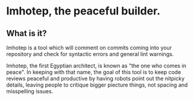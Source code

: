 # Imhotep, the peaceful builder.

## What is it?
Imhotep is a tool which will comment on commits coming into your
repository and check for syntactic errors and general lint
warnings. 

Imhotep, the first Egyptian architect, is known as "the one who comes
in peace". In keeping with that name, the goal of this tool is to keep
code reviews peaceful and productive by having robots point out the
nitpicky details, leaving people to critique bigger piecture things,
not spacing and misspelling issues.

